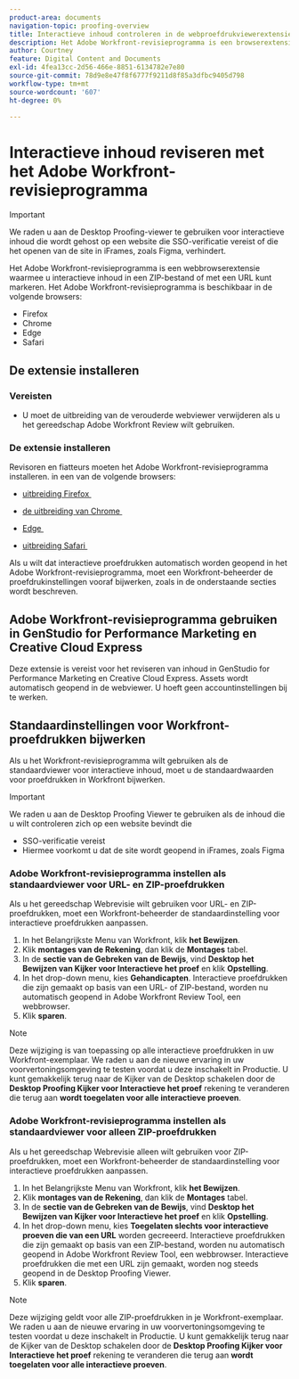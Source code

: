 ```yaml
---
product-area: documents
navigation-topic: proofing-overview
title: Interactieve inhoud controleren in de webproefdrukviewerextensie
description: Het Adobe Workfront-revisieprogramma is een browserextensie waarmee u interactieve inhoud in een ZIP-bestand of met een URL kunt controleren.
author: Courtney
feature: Digital Content and Documents
exl-id: 4fea13cc-2d56-466e-8851-6134782e7e80
source-git-commit: 78d9e8e47f8f6777f9211d8f85a3dfbc9405d798
workflow-type: tm+mt
source-wordcount: '607'
ht-degree: 0%

---
```


# Interactieve inhoud reviseren met het Adobe Workfront-revisieprogramma


>[!IMPORTANT]
>
> We raden u aan de Desktop Proofing-viewer te gebruiken voor interactieve inhoud die wordt gehost op een website die SSO-verificatie vereist of die het openen van de site in iFrames, zoals Figma, verhindert.

Het Adobe Workfront-revisieprogramma is een webbrowserextensie waarmee u interactieve inhoud in een ZIP-bestand of met een URL kunt markeren. Het Adobe Workfront-revisieprogramma is beschikbaar in de volgende browsers:

* Firefox
* Chrome
* Edge
* Safari

## De extensie installeren

### Vereisten

* U moet de uitbreiding van de verouderde webviewer verwijderen als u het gereedschap Adobe Workfront Review wilt gebruiken.

### De extensie installeren

Revisoren en fiatteurs moeten het Adobe Workfront-revisieprogramma installeren. in een van de volgende browsers:

* [&#x200B; uitbreiding Firefox &#x200B;](https://addons.mozilla.org/en-US/firefox/addon/adobe-workfront-review-tool/)

* [&#x200B; de uitbreiding van Chrome &#x200B;](https://chromewebstore.google.com/detail/adobe-workfront-review-to/lhdepbgeilldghlfnankdnponhljpgml)

* [&#x200B; Edge &#x200B;](https://microsoftedge.microsoft.com/addons/detail/adobe-workfront-review-to/llhapmaiiddmcamgeapaipjpagnoijen)

* [&#x200B; uitbreiding Safari &#x200B;](https://apps.apple.com/us/app/adobe-workfront-review-tool/id6741517062?mt=12)



Als u wilt dat interactieve proefdrukken automatisch worden geopend in het Adobe Workfront-revisieprogramma, moet een Workfront-beheerder de proefdrukinstellingen vooraf bijwerken, zoals in de onderstaande secties wordt beschreven.

## Adobe Workfront-revisieprogramma gebruiken in GenStudio for Performance Marketing en Creative Cloud Express

Deze extensie is vereist voor het reviseren van inhoud in GenStudio for Performance Marketing en Creative Cloud Express. Assets wordt automatisch geopend in de webviewer. U hoeft geen accountinstellingen bij te werken.


## Standaardinstellingen voor Workfront-proefdrukken bijwerken

Als u het Workfront-revisieprogramma wilt gebruiken als de standaardviewer voor interactieve inhoud, moet u de standaardwaarden voor proefdrukken in Workfront bijwerken.

>[!IMPORTANT]
>
>We raden u aan de Desktop Proofing Viewer te gebruiken als de inhoud die u wilt controleren zich op een website bevindt die
>
>* SSO-verificatie vereist
>* Hiermee voorkomt u dat de site wordt geopend in iFrames, zoals Figma

### Adobe Workfront-revisieprogramma instellen als standaardviewer voor URL- en ZIP-proefdrukken

Als u het gereedschap Webrevisie wilt gebruiken voor URL- en ZIP-proefdrukken, moet een Workfront-beheerder de standaardinstelling voor interactieve proefdrukken aanpassen.

1. In het Belangrijkste Menu van Workfront, klik **het Bewijzen**.
1. Klik **montages van de Rekening**, dan klik de **Montages** tabel.
1. In de **sectie van de Gebreken van de Bewijs**, vind **Desktop het Bewijzen van Kijker voor Interactieve het proef** en klik **Opstelling**.
1. In het drop-down menu, kies **Gehandicapten**. Interactieve proefdrukken die zijn gemaakt op basis van een URL- of ZIP-bestand, worden nu automatisch geopend in Adobe Workfront Review Tool, een webbrowser.
1. Klik **sparen**.

>[!NOTE]
>
>Deze wijziging is van toepassing op alle interactieve proefdrukken in uw Workfront-exemplaar. We raden u aan de nieuwe ervaring in uw voorvertoningsomgeving te testen voordat u deze inschakelt in Productie. U kunt gemakkelijk terug naar de Kijker van de Desktop schakelen door de **Desktop Proofing Kijker voor Interactieve het proef** rekening te veranderen die terug aan **wordt toegelaten voor alle interactieve proeven**.

### Adobe Workfront-revisieprogramma instellen als standaardviewer voor alleen ZIP-proefdrukken

Als u het gereedschap Webrevisie alleen wilt gebruiken voor ZIP-proefdrukken, moet een Workfront-beheerder de standaardinstelling voor interactieve proefdrukken aanpassen.

1. In het Belangrijkste Menu van Workfront, klik **het Bewijzen**.
1. Klik **montages van de Rekening**, dan klik de **Montages** tabel.
1. In de **sectie van de Gebreken van de Bewijs**, vind **Desktop het Bewijzen van Kijker voor Interactieve het proef** en klik **Opstelling**.
1. In het drop-down menu, kies **Toegelaten slechts voor interactieve proeven die van een URL** worden gecreeerd. Interactieve proefdrukken die zijn gemaakt op basis van een ZIP-bestand, worden nu automatisch geopend in Adobe Workfront Review Tool, een webbrowser. Interactieve proefdrukken die met een URL zijn gemaakt, worden nog steeds geopend in de Desktop Proofing Viewer.
1. Klik **sparen**.

>[!NOTE]
>
>Deze wijziging geldt voor alle ZIP-proefdrukken in je Workfront-exemplaar. We raden u aan de nieuwe ervaring in uw voorvertoningsomgeving te testen voordat u deze inschakelt in Productie. U kunt gemakkelijk terug naar de Kijker van de Desktop schakelen door de **Desktop Proofing Kijker voor Interactieve het proef** rekening te veranderen die terug aan **wordt toegelaten voor alle interactieve proeven**.

